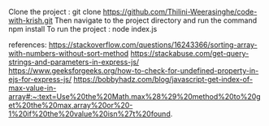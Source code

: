 Clone the project : git clone https://github.com/Thilini-Weerasinghe/code-with-krish.git
Then navigate to the project directory and run the command npm install
To run the project : node index.js

references:
https://stackoverflow.com/questions/16243366/sorting-array-with-numbers-without-sort-method
https://stackabuse.com/get-query-strings-and-parameters-in-express-js/
https://www.geeksforgeeks.org/how-to-check-for-undefined-property-in-ejs-for-express-js/
https://bobbyhadz.com/blog/javascript-get-index-of-max-value-in-array#:~:text=Use%20the%20Math.max%28%29%20method%20to%20get%20the%20max,array%20or%20-1%20if%20the%20value%20isn%27t%20found.
